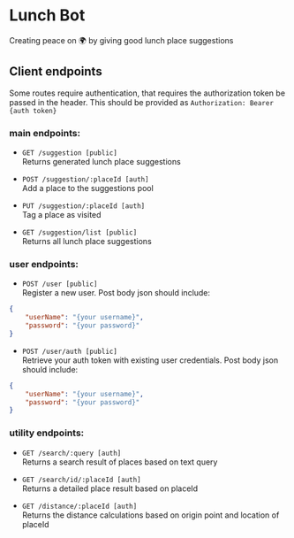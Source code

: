 # Lunch Bot
Creating peace on 🌍 by giving good lunch place suggestions

## Client endpoints

Some routes require authentication, that requires the authorization token be passed in the header. This should be provided as `Authorization: Bearer {auth token}`

### main endpoints:
- `GET /suggestion [public]`\
Returns generated lunch place suggestions

- `POST /suggestion/:placeId [auth]`\
Add a place to the suggestions pool

- `PUT /suggestion/:placeId [auth]`\
Tag a place as visited

- `GET /suggestion/list [public]`\
Returns all lunch place suggestions

### user endpoints:
- `POST /user [public]`\
Register a new user. Post body json should include:
```json
{
    "userName": "{your username}",
    "password": "{your password}"
}
```

- `POST /user/auth [public]`\
Retrieve your auth token with existing user credentials.
Post body json should include:
```json
{
    "userName": "{your username}",
    "password": "{your password}"
}
```

### utility endpoints:

- `GET /search/:query [auth]`\
Returns a search result of places based on text query

- `GET /search/id/:placeId [auth]`\
Returns a detailed place result based on placeId

- `GET /distance/:placeId [auth]`\
Returns the distance calculations based on origin point and location of placeId